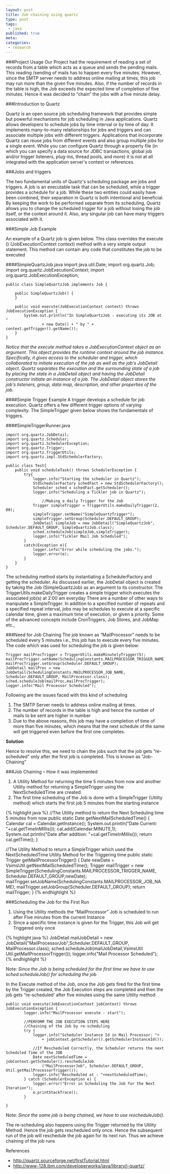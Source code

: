 ```yaml
---
layout: post
title: Job chaining using quartz
type: post
tags:
 - java
published: true
meta:
categories:
 - research
---
```

###Project Usage
Our Project had the requirement of reading a set of records from a table which acts as a queue and sends the pending mails. This reading /sending of mails has to happen every five minutes. However, since the SMTP server needs to address online mailing at times, this job may run more than the given five minutes. Also, if the number of records in the table is high, the Job exceeds the expected time of completion of five minutes. Hence it was decided to “chain” the jobs with a five minute delay.

###Introduction to Quartz

Quartz is an open source job scheduling framework that provides simple but powerful mechanisms for job scheduling in Java applications. Quartz allows developers to schedule jobs by time interval or by time of day. It implements many-to-many relationships for jobs and triggers and can associate multiple jobs with different triggers. 
Applications that incorporate Quartz can reuse jobs from different events and also group multiple jobs for a single event. While you can configure Quartz through a property file (in which you can specify a data source for JDBC transactions, global job and/or trigger listeners, plug-ins, thread pools, and more) it is not at all integrated with the application server's context or references. 

###Jobs and triggers

The two fundamental units of Quartz's scheduling package are jobs and triggers. A job is an executable task that can be scheduled, while a trigger provides a schedule for a job. While these two entities could easily have been combined, their separation in Quartz is both intentional and beneficial. By keeping the work to be performed separate from its scheduling, Quartz allows you to change the scheduled trigger for a job without losing the job itself, or the context around it. Also, any singular job can have many triggers associated with it. 

###Simple Job Example

An example of a Quartz job is given below. This class overrides the execute () (JobExecutionContext context) method with a very simple output statement. This method can contain any code that constitutes the job to be executed

####SimpleQuartzJob.java
	import java.util.Date;
	import org.quartz.Job;
	import org.quartz.JobExecutionContext;
	import org.quartz.JobExecutionException;
	
	public class SimpleQuartzJob implements Job {
	
	    public SimpleQuartzJob() {
	    }
	
	    public void execute(JobExecutionContext context) throws JobExecutionException {
	        System.out.println("In SimpleQuartzJob - executing its JOB at " 
	                + new Date() + " by " + context.getTrigger().getName());
	    }
	}

*Notice that the execute method takes a JobExecutionContext object as an argument. This object provides the runtime context around the job instance. Specifically, it gives access to the scheduler and trigger, which collaborated to initiate execution of the job as well as the job's JobDetail object. Quartz separates the execution and the surrounding state of a job by placing the state in a JobDetail object and having the JobDetail constructor initiate an instance of a job. The JobDetail object stores the job's listeners, group, data map, description, and other properties of the job.*

####Simple Trigger Example
A trigger develops a schedule for job execution. Quartz offers a few different trigger options of varying complexity. The SimpleTrigger given below shows the fundamentals of triggers.

####SimpleTriggerRunner.java

	import org.quartz.JobDetail;
	import org.quartz.Scheduler;
	import org.quartz.SchedulerException;
	import org.quartz.Trigger;
	import org.quartz.TriggerUtils;
	import org.quartz.impl.StdSchedulerFactory;
	
	public class Test{
	    public void scheduleTask() throws SchedulerException {
			try{
				logger.info("Starting the scheduler in Quartz");
				StdSchedulerFactory schedFact = new StdSchedulerFactory();
				Scheduler sched = schedFact.getScheduler();
				logger.info("Scheduling a Tickler job in Quartz");
	                 
		            //Making a daily Trigger for the Job
				Trigger simpleTrigger = TriggerUtils.makeDailyTrigger(2, 00);
				simpleTrigger.setName("SimpleQuartzTrigger");
				simpleTrigger.setGroup(Scheduler.DEFAULT_GROUP);
				JobDetail simpleJob = new JobDetail("SimpleQuartzJob", Scheduler.DEFAULT_GROUP, SimpleQuartzJob.class);
				sched.scheduleJob(simpleJob,simpleTrigger);
				logger.info("Tickler Mail Job Scheduled");
			}
			catch(Exception e){
				logger.info("Error while scheduling the jobs.");
				logger.error(e);
			}
	    }
	}

The scheduling method starts by instantiating a SchedulerFactory and getting the scheduler. As discussed earlier, the JobDetail object is created by taking the Job (SimpleQuartzJob) as an argument to its constructor. The TriggerUtils.makeDailyTrigger creates a simple trigger which executes the associated job(s) at 2:00 am everyday
There are a number of other ways to manipulate a SimpleTrigger. In addition to a specified number of repeats and a specified repeat interval, jobs may be schedules to execute at a specific calendar time, given a maximum time of execution, or given a priority. Some of the advanced concepts include CronTriggers, Job Stores, and JobMap etc.,


###Need for Job Chaining
The job known as “MailProcessor” needs to be scheduled every 5 minutes i.e., this job has to execute every five minutes. The code which was used for scheduling the job is given below:

	Trigger mailProcTrigger = TriggerUtils.makeMinutelyTrigger(5);
	mailProcTrigger.setName(SchedulingConstants.MAILPROCESSOR_TRIGGER_NAME);
	mailProcTrigger.setGroup(Scheduler.DEFAULT_GROUP);
	JobDetail mailProc = new JobDetail(SchedulingConstants.MAILPROCESSOR_JOB_NAME, Scheduler.DEFAULT_GROUP, MailProcessor.class);
	sched.scheduleJob(mailProc,mailProcTrigger);
	logger.info("Mail Processor Scheduled");

Following are the issues faced with this kind of scheduling

1. The SMTP Server needs to address online mailing at times.
2. The number of records in the table is high and hence the number of mails to be sent are higher in number
3. Due to the above reasons, this job may have a completion of time of more than five minutes, which means that the next schedule of the same will get triggered even before the first one completes.

__Solution__

Hence to resolve this, we need to chain the jobs such that the job gets “re-scheduled” only after the first job is completed. This is known as “Job-Chaining”

###Job Chaining – How it was implemented
1. A Utility Method for returning the time 5 minutes from now and another Utility method for returning a SimpleTrigger using the NextScheduledTime are created.
2. The first time scheduling of the Job is done with a SimpleTrigger (Utility method) which starts the first job 5 minutes from the starting instance

{% highlight java %}
//The Utility method to return the Next Scheduling time 5 minutes from now
public static Date getNextMailScheduledTime() {
	Calendar cal = Calendar.getInstance();
	System.out.println("Date Current: "+cal.getTimeInMillis());
	cal.add(Calendar.MINUTE,1);
	System.out.println("Date after addition: "+cal.getTimeInMillis());
	return cal.getTime();
}

//The Utility Method to return a SimpleTrigger which used the NextScheduledTime Utility Method for the Triggering time
public static Trigger getMailProcessorTrigger() {
	Date newDate = VsimsUtil.getNextMailScheduledTime(); 
	Trigger mailTrigger = new SimpleTrigger(SchedulingConstants.MAILPROCESSOR_TRIGGER_NAME, Scheduler.DEFAULT_GROUP,newDate);
	mailTrigger.setJobName(SchedulingConstants.MAILPROCESSOR_JOB_NAME);
	mailTrigger.setJobGroup(Scheduler.DEFAULT_GROUP);
	return mailTrigger;
}
{% endhighlight %}

###Scheduling the Job for the First Run
1. Using the Utility methods the “MailProcessor” Job is scheduled to run after Five minutes from the current Instance
2. Since a specific time instance is given for the Trigger, this Job will get Triggered only once

{% highlight java %}
JobDetail mailJobDetail = new JobDetail("MailProcessorJob",Scheduler.DEFAULT_GROUP, MailProcessor.class);
sched.scheduleJob(mailJobDetail,VsimsUtil Util.getMailProcessorTrigger());
logger.info("Mail Processor Scheduled");
{% endhighlight %}

Note: _Since the Job is being scheduled for the first time we have to use sched.scheduleJob() for scheduling the job_

In the Execute method of the Job, once the Job gets fired for the first time by the Trigger created, the Job Execution steps are completed and then the job gets “re-scheduled’ after five minutes using the same Utility method

	public void execute(JobExecutionContext jobContext) throws JobExecutionException {
			logger.info("MailProcessor execute - start");
			
			//PERFORM THE JOB EXECUTION STEPS HERE
			//Chaining of the Job by re-scheduling
			try {
				logger.info("Scheduler Instance Id in Mail Processor: "+ 
					+ jobContext.getScheduler().getSchedulerInstanceId());
			
				//If Rescheduled Correctly, the Scheduler returns the next Scheduled Time of the JOB
				Date nextScheduledTime = jobContext.getScheduler().rescheduleJob
					("MailProcessorJob", Scheduler.DEFAULT_GROUP, Util.getMailProcessorTrigger());
				logger.info("Rescheduled at : "+nextScheduledTime);			
			} catch (SchedulerException e) {
				logger.error("Error in Scheduling the Job for the Next Iteration");
				e.printStackTrace();
			}
	
	}

Note: _Since the same job is being chained, we have to use rescheduleJob()._

The re-scheduling also happens using the Trigger returned by the Utility Method. Hence the job gets rescheduled only once. Hence the subsequent run of the job will reschedule the job again for its next run. Thus we achieve chaining of the job runs



References
* <http://quartz.sourceforge.net/firstTutorial.html>
* <http://www-128.ibm.com/developerworks/java/library/j-quartz/>
